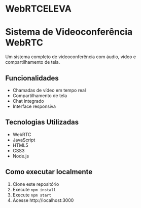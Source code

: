# WebRTCELEVA
# Sistema de Videoconferência WebRTC

Um sistema completo de videoconferência com áudio, vídeo e compartilhamento de tela.

## Funcionalidades
- Chamadas de vídeo em tempo real
- Compartilhamento de tela
- Chat integrado
- Interface responsiva

## Tecnologias Utilizadas
- WebRTC
- JavaScript
- HTML5
- CSS3
- Node.js

## Como executar localmente
1. Clone este repositório
2. Execute `npm install`
3. Execute `npm start`
4. Acesse http://localhost:3000
